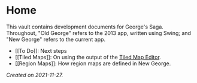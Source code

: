 # Home
This vault contains development documents for George's Saga.  Throughout, "Old George" refers to the 2013 app, written using Swing; and "New George" refers to the current app.

- [[To Do]]: Next steps
- [[Tiled Maps]]: On using the output of the [Tiled Map Editor](https://mapeditor.org).
- [[Region Maps]]: How region maps are defined in New George.

_Created on 2021-11-27._